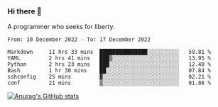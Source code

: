 ### Hi there 👋

<!--
**shejialuo/shejialuo** is a ✨ _special_ ✨ repository because its `README.md` (this file) appears on your GitHub profile.

Here are some ideas to get you started:

- 🔭 I’m currently working on ...
- 🌱 I’m currently learning ...
- 👯 I’m looking to collaborate on ...
- 🤔 I’m looking for help with ...
- 💬 Ask me about ...
- 📫 How to reach me: ...
- 😄 Pronouns: ...
- ⚡ Fun fact: ...
-->

A programmer who seeks for liberty.

<!--START_SECTION:waka-->

```text
From: 10 December 2022 - To: 17 December 2022

Markdown     11 hrs 33 mins  ███████████████░░░░░░░░░░   59.81 %
YAML         2 hrs 41 mins   ███▒░░░░░░░░░░░░░░░░░░░░░   13.95 %
Python       2 hrs 23 mins   ███░░░░░░░░░░░░░░░░░░░░░░   12.40 %
Bash         1 hr 30 mins    ██░░░░░░░░░░░░░░░░░░░░░░░   07.84 %
sshconfig    25 mins         ▓░░░░░░░░░░░░░░░░░░░░░░░░   02.21 %
conf         21 mins         ▒░░░░░░░░░░░░░░░░░░░░░░░░   01.86 %
```

<!--END_SECTION:waka-->

[![Anurag's GitHub stats](https://github-readme-stats.vercel.app/api?username=shejialuo&show_icons=true&theme=dracula)](https://github.com/anuraghazra/github-readme-stats)
